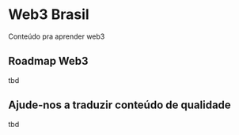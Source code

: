 # Web3 Brasil

Conteúdo pra aprender web3

## Roadmap Web3

tbd

## Ajude-nos a traduzir conteúdo de qualidade

tbd
